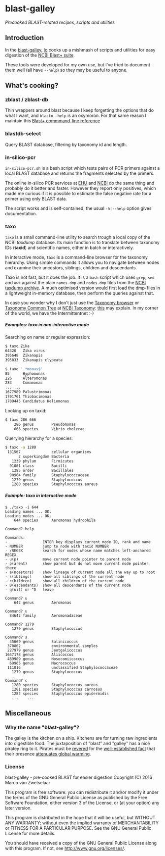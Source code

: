 # blast-galley

_Precooked BLAST-related recipes, scripts and utilities_


## Introduction

In the [blast-galley](https://github.com/zwets/blast-galley), 
[Io](http://io.zwets.it/) cooks up a mishmash of scripts and utilities
for easy digestion of the [NCBI Blast+ suite](http://www.ncbi.nlm.nih.gov/books/NBK1763/).

These tools were developed for my own use, but I've tried to document
them well (all have `--help`) so they may be useful to anyone.


## What's cooking?

### zblast / zblast-db

Thin wrappers around blast because I keep forgetting the options that do what
I want, and `blastn -help` is an oxymoron.  For that same reason I maintain
this [Blast+ commmand-line reference](http://io.zwets.it/blast-cmdline-ref)


### blastdb-select

Query BLAST database, filtering by taxonomy id and length.


### in-silico-pcr

`in-silico-pcr.sh` is a bash script which tests pairs of PCR primers against a
local BLAST database and returns the fragments selected by the primers.

The online in-silico PCR services at [EHU](http://insilico.ehu.es/PCR/index.php)
and [NCBI](http://www.ncbi.nlm.nih.gov/tools/primer-blast/) do the same thing 
and probably do it better and faster.  However they report only positives, which
made me curious if it is possible to estimate the false negative rate for a primer
using only BLAST data.

The script works and is self-contained; the usual `-h|--help` option gives documentation.


### taxo

`taxo` is a small command-line utility to search trough a local copy of the NCBI
*taxdump* database.  Its main function is to translate between taxonomy IDs (**taxid**)
and scientific names, either in batch or interactively.

In interactive mode, `taxo` is a command-line browser for the taxonomy hierarchy.
Using simple commands it allows you to navigate between nodes and examine their
ancestors, siblings, children and descendants.

Taxo is not fast, but it does the job.  It is a `bash` script which uses `grep`,
`sed` and `awk` against the plain `names.dmp` and `nodes.dmp` files from the
[NCBI taxdump archive](ftp://ftp.ncbi.nih.gov/pub/taxonomy).  A much optimised
version would first load the dmp-files in a lightweight in-memory database, then
perform the queries against that.

In case you wonder why I don't just use the [Taxonomy browser](http://www.ncbi.nlm.nih.gov/Taxonomy/Browser/wwwtax.cgi?mode=Root)
or [Taxonomy Common Tree](http://www.ncbi.nlm.nih.gov/Taxonomy/CommonTree/wwwcmt.cgi)
at [NCBI Taxonomy](http://www.ncbi.nlm.nih.gov/guide/taxonomy/): [this](http://io.zwets.it/about)
may explain.  In my corner of the world, we have the Intermittentnet :-) 


##### Examples: taxo in non-interactive mode

Searching on name or regular expression:

```bash
$ taxo Zika
64320   Zika virus
395648  Zikanapis
395833  Zikanapis clypeata
```

```bash
$ taxo '.*monas$'
85      Hyphomonas
226     Alteromonas
283     Comamonas
...	...
1677989 Palustrimonas
1701761 Thiobacimonas
1709445 Candidatus Heliomonas
```

Looking up on taxid:

```bash
$ taxo 286 666 
    286 genus        Pseudomonas
    666 species      Vibrio cholerae
```

Querying hierarchy for a species:

```bash
$ taxo -a 1280
 131567              cellular organisms
      2 superkingdom Bacteria
   1239 phylum       Firmicutes
  91061 class        Bacilli
   1385 order        Bacillales
  90964 family       Staphylococcaceae
   1279 genus        Staphylococcus
   1280 species      Staphylococcus aureus
```

##### Example: taxo in interactive mode

```
$ ./taxo -i 644
Loading names ... OK.
Loading nodes ... OK.
    644 species      Aeromonas hydrophila

Command? help

Commands:
-                ENTER key displays current node ID, rank and name
- NUMBER         jump to node with taxid NUMBER
- /REGEX         search for nodes whose name matches left-anchored REGEX
- u(p)           move current node pointer to parent node
- p(arent)       show parent but do not move current node pointer there
- a(ncestors)    show lineage of current node all the way up to root
- s(iblings)     show all siblings of the current node
- c(hildren)     show all children of the current node
- D(escendants)  show all descendants of the current node
- q(uit) or ^D   leave

Command? u
    642 genus        Aeromonas

Command? u
  84642 family       Aeromonadaceae

Command? 1279
   1279 genus        Staphylococcus

Command? s
  45669 genus        Salinicoccus
 370802              environmental samples
 227979 genus        Jeotgalicoccus
1647178 genus        Aliicoccus
 489909 genus        Nosocomiicoccus
  69965 genus        Macrococcus
 111016              unclassified Staphylococcaceae
   1279 genus        Staphylococcus

Command? c
   1280 species      Staphylococcus aureus
   1281 species      Staphylococcus carnosus
   1282 species      Staphylococcus epidermidis
   ...    ...
```

## Miscellaneous

### Why the name "blast-galley"?

The galley is the kitchen on a ship.  Kitchens are for turning raw ingredients
into digestible food.  The juxtaposition of "blast" and "galley" has a nice
piratey ring to it.  Pirates must be [revered](http://sparrowism.soc.srcf.net/home/pirates.html)
for the [well-established fact](http://www.forbes.com/sites/erikaandersen/2012/03/23/true-fact-the-lack-of-pirates-is-causing-global-warming)
that their presence [attenuates global warming](http://www.venganza.org/about/open-letter/).

### License

blast-galley - pre-cooked BLAST for easier digestion
Copyright (C) 2016  Marco van Zwetselaar

This program is free software: you can redistribute it and/or modify
it under the terms of the GNU General Public License as published by
the Free Software Foundation, either version 3 of the License, or
(at your option) any later version.

This program is distributed in the hope that it will be useful,
but WITHOUT ANY WARRANTY; without even the implied warranty of
MERCHANTABILITY or FITNESS FOR A PARTICULAR PURPOSE.  See the
GNU General Public License for more details.

You should have received a copy of the GNU General Public License
along with this program.  If not, see <http://www.gnu.org/licenses/>.

